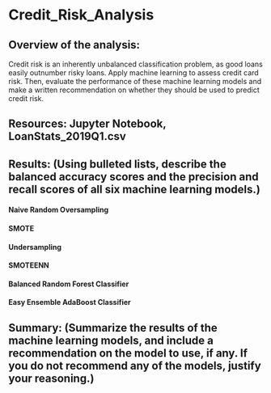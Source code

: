 # Credit_Risk_Analysis
## Overview of the analysis:
Credit risk is an inherently unbalanced classification problem, as good loans easily outnumber risky loans. Apply machine learning to assess credit card risk. Then, evaluate the performance of these machine learning models and make a written recommendation on whether they should be used to predict credit risk.

## Resources: Jupyter Notebook, LoanStats_2019Q1.csv

## Results: (Using bulleted lists, describe the balanced accuracy scores and the precision and recall scores of all six machine learning models.)
#### Naive Random Oversampling

#### SMOTE

#### Undersampling

#### SMOTEENN

#### Balanced Random Forest Classifier

#### Easy Ensemble AdaBoost Classifier

## Summary: (Summarize the results of the machine learning models, and include a recommendation on the model to use, if any. If you do not recommend any of the models, justify your reasoning.)
